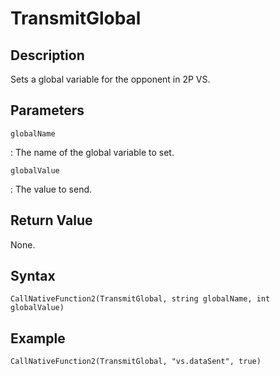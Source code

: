# TransmitGlobal

## Description
Sets a global variable for the opponent in 2P VS.

## Parameters
`globalName`

:   The name of the global variable to set.

`globalValue`

:   The value to send.

## Return Value
None.

## Syntax
```
CallNativeFunction2(TransmitGlobal, string globalName, int globalValue)
```

## Example
```
CallNativeFunction2(TransmitGlobal, "vs.dataSent", true)
```
